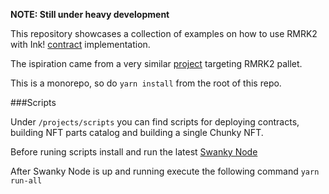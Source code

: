 **NOTE: Still under heavy development**

This repository showcases a collection of examples on how to use RMRK2 with Ink! [contract](https://github.com/rmrk-team/rmrk-ink) implementation.

The ispiration came from a very similar [project](https://github.com/rmrk-team/rmrk2-examples) targeting RMRK2 pallet.

This is a monorepo, so do `yarn install` from the root of this repo.

###Scripts

Under `/projects/scripts` you can find scripts for deploying contracts, building NFT parts catalog and building a single Chunky NFT.

Before runing scripts install and run the latest [Swanky Node](https://github.com/AstarNetwork/swanky-node)

After Swanky Node is up and running execute the following command `yarn run-all`
